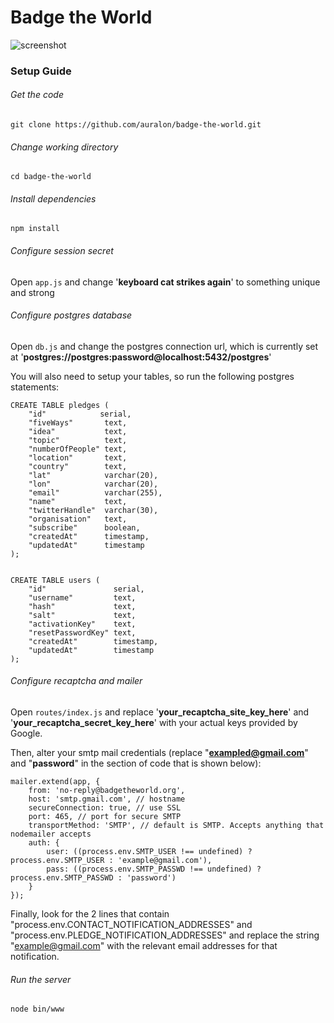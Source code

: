 # Badge the World

![screenshot](http://i.imgur.com/lHl8C0o.png)

### Setup Guide

###### Get the code

`git clone https://github.com/auralon/badge-the-world.git`


###### Change working directory

`cd badge-the-world`


###### Install dependencies

`npm install`


###### Configure session secret

Open `app.js` and change '**keyboard cat strikes again**' to something unique and strong


###### Configure postgres database

Open `db.js` and change the postgres connection url, which is currently set at '**postgres://postgres:password@localhost:5432/postgres**'


You will also need to setup your tables, so run the following postgres statements:

    CREATE TABLE pledges (
    	"id"            serial,
    	"fiveWays"       text,
    	"idea"           text,
    	"topic"          text,
    	"numberOfPeople" text,
    	"location"       text,
    	"country"        text,
    	"lat"            varchar(20),
    	"lon"            varchar(20),
    	"email"          varchar(255),
    	"name"           text,
    	"twitterHandle"  varchar(30),
    	"organisation"   text,
    	"subscribe"      boolean,
    	"createdAt"      timestamp,
    	"updatedAt"      timestamp
    );


    CREATE TABLE users (
    	"id"               serial,
    	"username"         text,
    	"hash"             text,
    	"salt"             text,
    	"activationKey"    text,
    	"resetPasswordKey" text,
    	"createdAt"        timestamp,
    	"updatedAt"        timestamp
    );


###### Configure recaptcha and mailer

Open `routes/index.js` and replace '**your_recaptcha_site_key_here**' and '**your_recaptcha_secret_key_here**' with your actual keys provided by Google.


Then, alter your smtp mail credentials (replace "**exampled@gmail.com**" and "**password**" in the section of code that is shown below):

    mailer.extend(app, {
    	from: 'no-reply@badgetheworld.org',
    	host: 'smtp.gmail.com', // hostname
    	secureConnection: true, // use SSL
    	port: 465, // port for secure SMTP
    	transportMethod: 'SMTP', // default is SMTP. Accepts anything that nodemailer accepts
    	auth: {
    		user: ((process.env.SMTP_USER !== undefined) ? process.env.SMTP_USER : 'example@gmail.com'),
    		pass: ((process.env.SMTP_PASSWD !== undefined) ? process.env.SMTP_PASSWD : 'password')
    	}
    });


Finally, look for the 2 lines that contain "process.env.CONTACT_NOTIFICATION_ADDRESSES" and "process.env.PLEDGE_NOTIFICATION_ADDRESSES" and replace the string "example@gmail.com" with the relevant email addresses for that notification.


###### Run the server

`node bin/www`


